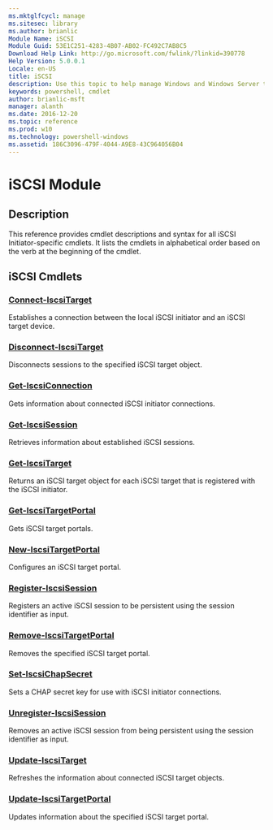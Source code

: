 ```yaml
---
ms.mktglfcycl: manage
ms.sitesec: library
ms.author: brianlic
Module Name: iSCSI
Module Guid: 53E1C251-4283-4B07-AB02-FC492C7AB8C5
Download Help Link: http://go.microsoft.com/fwlink/?linkid=390778
Help Version: 5.0.0.1
Locale: en-US
title: iSCSI
description: Use this topic to help manage Windows and Windows Server technologies with Windows PowerShell.
keywords: powershell, cmdlet
author: brianlic-msft
manager: alanth
ms.date: 2016-12-20
ms.topic: reference
ms.prod: w10
ms.technology: powershell-windows
ms.assetid: 186C3096-479F-4044-A9E8-43C964056B04
---
```


# iSCSI Module
## Description
This reference provides cmdlet descriptions and syntax for all iSCSI Initiator-specific cmdlets. It lists the cmdlets in alphabetical order based on the verb at the beginning of the cmdlet.

## iSCSI Cmdlets
### [Connect-IscsiTarget](./Connect-IscsiTarget.md)
Establishes a connection between the local iSCSI initiator and an iSCSI target device.

### [Disconnect-IscsiTarget](./Disconnect-IscsiTarget.md)
Disconnects sessions to the specified iSCSI target object.

### [Get-IscsiConnection](./Get-IscsiConnection.md)
Gets information about connected iSCSI initiator connections.

### [Get-IscsiSession](./Get-IscsiSession.md)
Retrieves information about established iSCSI sessions.

### [Get-IscsiTarget](./Get-IscsiTarget.md)
Returns an iSCSI target object for each iSCSI target that is registered with the iSCSI initiator.

### [Get-IscsiTargetPortal](./Get-IscsiTargetPortal.md)
Gets iSCSI target portals.

### [New-IscsiTargetPortal](./New-IscsiTargetPortal.md)
Configures an iSCSI target portal.

### [Register-IscsiSession](./Register-IscsiSession.md)
Registers an active iSCSI session to be persistent using the session identifier as input.

### [Remove-IscsiTargetPortal](./Remove-IscsiTargetPortal.md)
Removes the specified iSCSI target portal.

### [Set-IscsiChapSecret](./Set-IscsiChapSecret.md)
Sets a CHAP secret key for use with iSCSI initiator connections.

### [Unregister-IscsiSession](./Unregister-IscsiSession.md)
Removes an active iSCSI session from being persistent using the session identifier as input.

### [Update-IscsiTarget](./Update-IscsiTarget.md)
Refreshes the information about connected iSCSI target objects.

### [Update-IscsiTargetPortal](./Update-IscsiTargetPortal.md)
Updates information about the specified iSCSI target portal.


